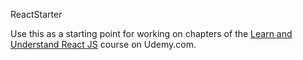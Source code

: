 ReactStarter

Use this as a starting point for working on chapters of the [Learn and Understand React JS](https://www.udemy.com/learn-and-understand-reactjs/) course on Udemy.com.
